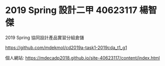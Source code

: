 # 2019 Spring 設計二甲 40623117 楊智傑
2019 Spring 協同設計產品實習分組倉儲

https://github.com/mdekmol/cd2019a-task1-2019cda_t1_g1

個人網站: https://mdecadp2018.github.io/site-40623117/content/index.html




